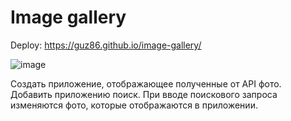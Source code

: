 # Image gallery

Deploy: https://guz86.github.io/image-gallery/

![image](https://github.com/user-attachments/assets/cfbf6d1a-6b7e-4595-90c2-25c5ea708814)


Cоздать приложение, отображающее полученные от API фото. Добавить приложению поиск. При вводе поискового запроса изменяются фото, которые отображаются в приложении.
